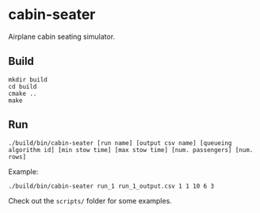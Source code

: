 # cabin-seater
Airplane cabin seating simulator.

## Build
```
mkdir build
cd build
cmake ..
make
```

## Run
```
./build/bin/cabin-seater [run name] [output csv name] [queueing algorithm id] [min stow time] [max stow time] [num. passengers] [num. rows]
```
Example:
```
./build/bin/cabin-seater run_1 run_1_output.csv 1 1 10 6 3
```
Check out the `scripts/` folder for some examples.